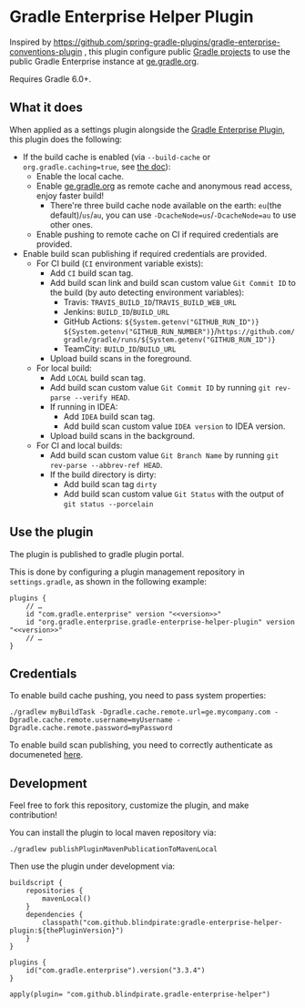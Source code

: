 # Gradle Enterprise Helper Plugin

Inspired by https://github.com/spring-gradle-plugins/gradle-enterprise-conventions-plugin , this plugin configure public [Gradle projects](https://github.com/gradle)
to use the public Gradle Enterprise instance at [ge.gradle.org](https://ge.gradle.org).

Requires Gradle 6.0+.

## What it does

When applied as a settings plugin alongside the [Gradle Enterprise Plugin](https://plugins.gradle.org/plugin/com.gradle.enterprise), this plugin does the following:

- If the build cache is enabled (via `--build-cache` or `org.gradle.caching=true`, see [the doc](https://guides.gradle.org/using-build-cache/)):
  - Enable the local cache.
  - Enable [ge.gradle.org](https://ge.gradle.org) as remote cache and anonymous read access, enjoy faster build!
    - There're three build cache node available on the earth: `eu`(the default)/`us`/`au`, you can use `-DcacheNode=us`/`-DcacheNode=au` to use other ones.
  - Enable pushing to remote cache on CI if required credentials are provided.
- Enable build scan publishing if required credentials are provided.
  - For CI build (`CI` environment variable exists):
    - Add `CI` build scan tag.
    - Add build scan link and build scan custom value `Git Commit ID` to the build (by auto detecting environment variables):
      - Travis: `TRAVIS_BUILD_ID`/`TRAVIS_BUILD_WEB_URL`
      - Jenkins: `BUILD_ID`/`BUILD_URL`
      - GitHub Actions: `${System.getenv("GITHUB_RUN_ID")} ${System.getenv("GITHUB_RUN_NUMBER")}`/`https://github.com/gradle/gradle/runs/${System.getenv("GITHUB_RUN_ID")}`
      - TeamCity: `BUILD_ID`/`BUILD_URL`
    - Upload build scans in the foreground.
  - For local build:
    - Add `LOCAL` build scan tag.
    - Add build scan custom value `Git Commit ID` by running `git rev-parse --verify HEAD`.
    - If running in IDEA:
      - Add `IDEA` build scan tag.
      - Add build scan custom value `IDEA version` to IDEA version.
    - Upload build scans in the background.
  - For CI and local builds:
    - Add build scan custom value `Git Branch Name` by running `git rev-parse --abbrev-ref HEAD`.
    - If the build directory is dirty:
      - Add build scan tag `dirty`
      - Add build scan custom value `Git Status` with the output of `git status --porcelain`

## Use the plugin

The plugin is published to gradle plugin portal.

This is done by configuring a plugin management repository in `settings.gradle`, as shown in the following example:


```
plugins {
    // …
    id "com.gradle.enterprise" version "<<version>>"
    id "org.gradle.enterprise.gradle-enterprise-helper-plugin" version "<<version>>"
    // …
}
```

## Credentials

To enable build cache pushing, you need to pass system properties:

```
./gradlew myBuildTask -Dgradle.cache.remote.url=ge.mycompany.com -Dgradle.cache.remote.username=myUsername -Dgradle.cache.remote.password=myPassword
```

To enable build scan publishing, you need to correctly authenticate as documeneted [here](https://docs.gradle.com/enterprise/gradle-plugin/#authenticating_with_gradle_enterprise).

## Development

Feel free to fork this repository, customize the plugin, and make contribution!

You can install the plugin to local maven repository via:

```
./gradlew publishPluginMavenPublicationToMavenLocal
```

Then use the plugin under development via:

```
buildscript {
    repositories { 
        mavenLocal() 
    }
    dependencies {
        classpath("com.github.blindpirate:gradle-enterprise-helper-plugin:${thePluginVersion}")
    }
}

plugins {
    id("com.gradle.enterprise").version("3.3.4")
}

apply(plugin= "com.github.blindpirate.gradle-enterprise-helper")

```


